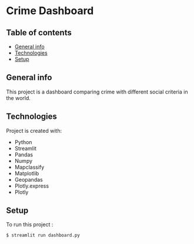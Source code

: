 # Crime Dashboard

## Table of contents
* [General info](#general-info)
* [Technologies](#technologies)
* [Setup](#setup)

## General info
This project is a dashboard comparing crime with different social criteria in the world.
	
## Technologies
Project is created with:
* Python
* Streamlit
* Pandas
* Numpy
* Mapclassify
* Matplotlib
* Geopandas
* Plotly.express
* Plotly
	
## Setup
To run this project :

```
$ streamlit run dashboard.py
```
